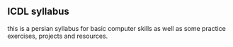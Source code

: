 ## ICDL syllabus

this is a persian syllabus for basic computer skills as well as some practice exercises, projects and resources.
